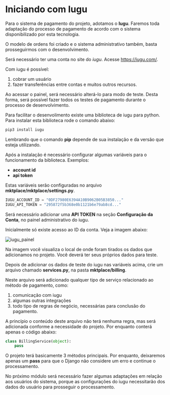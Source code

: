# Iniciando com Iugu

 Para o sistema de pagamento do projeto, adotamos o **Iugu**. Faremos toda adaptação do processo de pagamento de acordo com o sistema disponibilizado por esta tecnologia.

O modelo de ordens foi criado e o sistema administrativo também, basta prosseguirmos com o desenvolvimento.

Será necessário ter uma conta no site do *iugu*. Acesse <https://iugu.com/>.

Com iugu é possível:

1. cobrar um usuário
2. fazer transferências entre contas e muitos outros recursos.

Ao acessar o painel, será necessário alterá-lo para modo de teste. Desta forma, será possível fazer todos os testes de pagamento durante o processo de desenvolvimento.

Para facilitar o desenvolimento existe uma biblioteca de iugu para python. Para instalar esta biblioteca rode o comando abaixo:

```sh
pip3 install iugu
```

Lembrando que o comando **pip** depende de sua instalação e da versão que esteja utilizando.

Após a instalação é necessário configurar algumas variáveis para o funcionamento da biblioteca. Exemplos: 

* **account id**
* **api token**

Estas variáveis serão configuradas no arquivo **mktplace/mktplace/settings.py**.

```python
IUGU_ACCOUNT_ID = "0DF27980E6394A10B9062B05B3850..."
IUGU_API_TOKEN = "295872f5b368e0b1121b6e79ab8cd..."
```

Será necessário adicionar uma **API TOKEN** na seção **Configuração da Conta**, no painel administrativo do iugu. 

Inicialmente só existe acesso ao ID da conta. Veja a imagem abaixo:

![iugu_painel](./images/iugu_painel.png "iugu_painel")

Na imagem você visualiza o local de onde foram tirados os dados que adicionamos no projeto. Você deverá ter seus próprios dados para teste.

Depois de adicionar os dados de teste do iugu nas variáveis acima, crie um arquivo chamado **services.py**, na pasta **mktplace/billing**. 

Neste arquivo será adicionado qualquer tipo de serviço relacionado ao método de pagamento, como: 

1. comunicação com iugu 
2. algumas outras integrações  
3. todo tipo de regras de negócio, necessárias para conclusão do pagamento.

A princípio o conteúdo deste arquivo não terá nenhuma regra, mas será adicionada conforme a necessidade do projeto. Por enquanto conterá apenas o código abaixo:

```python
class BillingService(object):
    pass
```

O projeto terá basicamente 3 métodos principais. Por enquanto, deixaremos apenas um **pass** para que o Django não considere um erro e continue o processamento.

No próximo módulo será necessário fazer algumas adaptações em relação aos usuários do sistema, porque as configurações do iugu necessitarão dos dados do usuário para prosseguir o processamento.